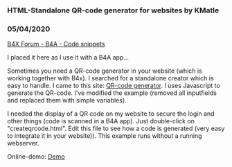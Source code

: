 ### HTML-Standalone QR-code generator for websites by KMatle
### 05/04/2020
[B4X Forum - B4A - Code snippets](https://www.b4x.com/android/forum/threads/117290/)

I placed it here as I use it with a B4A app…  
  
Sometimes you need a QR-code generator in your website (which is working together with B4x). I searched for a standalone creator which is easy to handle. I came to this site: [QR-code generator](https://github.com/neocotic/qrious). I uses Javascript to generate the QR-code. I've modified the example (removed all inputfields and replaced them with simple variables).   
  
I needed the display of a QR code on my website to secure the login and other things (code is scanned in a B4A app). Just double-click on "createqrcode.html". Edit this file to see how a code is generated (very easy to integrate it in your website)). This example runs without a running webserver.  
  
Online-demo: [Demo](https://www.cssscript.com/demo/pure-javascript-qr-code-generator-qrious/)